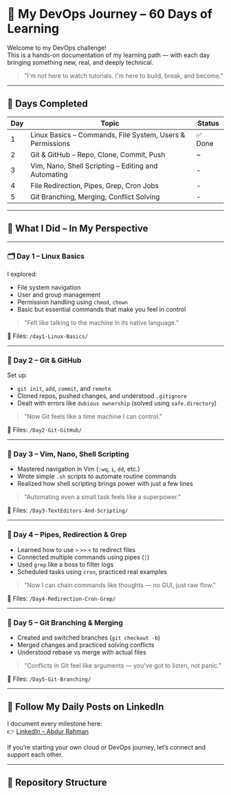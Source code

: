# 🚀 My DevOps Journey – 60 Days of Learning

Welcome to my DevOps challenge!  
This is a hands-on documentation of my learning path — with each day bringing something new, real, and deeply technical.

> "I'm not here to watch tutorials. I'm here to build, break, and become."

---

## 📅 Days Completed

| Day | Topic | Status |
|-----|-------|--------|
| 1   | Linux Basics – Commands, File System, Users & Permissions | ✅ Done |
| 2   | Git & GitHub – Repo, Clone, Commit, Push | ~ |
| 3   | Vim, Nano, Shell Scripting – Editing and Automating | - |
| 4   | File Redirection, Pipes, Grep, Cron Jobs |  - |
| 5   | Git Branching, Merging, Conflict Solving | - |

---

## 🧠 What I Did – In My Perspective

---

### 🗂️ Day 1 – Linux Basics

I explored:
- File system navigation
- User and group management
- Permission handling using `chmod`, `chown`
- Basic but essential commands that make you feel in control

> "Felt like talking to the machine in its native language."

📁 Files: `/day1-Linux-Basics/`

---

### 🧪 Day 2 – Git & GitHub

Set up:
- `git init`, `add`, `commit`, and `remote`
- Cloned repos, pushed changes, and understood `.gitignore`
- Dealt with errors like `dubious ownership` (solved using `safe.directory`)

> "Now Git feels like a time machine I can control."

📁 Files: `/Day2-Git-GitHub/`

---

### 📝 Day 3 – Vim, Nano, Shell Scripting

- Mastered navigation in Vim (`:wq`, `i`, `dd`, etc.)
- Wrote simple `.sh` scripts to automate routine commands
- Realized how shell scripting brings power with just a few lines

> "Automating even a small task feels like a superpower."

📁 Files: `/Day3-TextEditors-And-Scripting/`

---

### 🧵 Day 4 – Pipes, Redirection & Grep

- Learned how to use `>` `>>` `<` to redirect files
- Connected multiple commands using pipes (`|`)
- Used `grep` like a boss to filter logs
- Scheduled tasks using `cron`, practiced real examples

> "Now I can chain commands like thoughts — no GUI, just raw flow."

📁 Files: `/Day4-Redirection-Cron-Grep/`

---

### 🌿 Day 5 – Git Branching & Merging

- Created and switched branches (`git checkout -b`)
- Merged changes and practiced solving conflicts
- Understood rebase vs merge with actual files

> "Conflicts in Git feel like arguments — you've got to listen, not panic."

📁 Files: `/Day5-Git-Branching/`

---

## 🔗 Follow My Daily Posts on LinkedIn

I document every milestone here:  
👉 [LinkedIn – Abdur Rahman](https://www.linkedin.com/in/abdur-rahman-058b27299)

If you’re starting your own cloud or DevOps journey, let’s connect and support each other.

---

## 📁 Repository Structure

